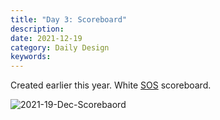 ```yaml
---
title: "Day 3: Scoreboard"
description:
date: 2021-12-19 
category: Daily Design
keywords: 
---
```


Created earlier this year. White [SOS](https://gitlab.com/bakkesplugins/sos/sos-plugin) scoreboard.

![2021-19-Dec-Scorebaord](https://user-images.githubusercontent.com/3475947/146693205-642d4f43-b4d8-478b-b8fc-74fcaaab4623.png)
